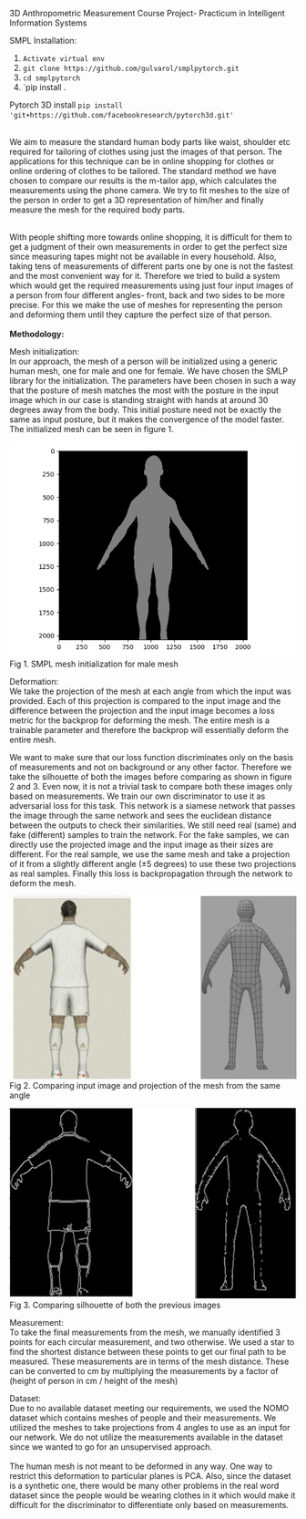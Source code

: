 3D Anthropometric Measurement
Course Project- Practicum in Intelligent Information Systems 

SMPL Installation: 


1. `Activate virtual env`
2. `
git clone https://github.com/gulvarol/smplpytorch.git
`
3. `cd smplpytorch`
4. `pip install .

Pytorch 3D install
`pip install 'git+https://github.com/facebookresearch/pytorch3d.git'`


<br>
We aim to measure the standard human body parts like waist, shoulder etc required for tailoring of clothes using just the images of that person. The applications for this technique can be in online shopping for clothes or online ordering of clothes to be tailored. The standard method we have chosen to compare our results is the m-tailor app, which calculates the measurements using the phone camera. We try to fit meshes to the size of the person in order to get a 3D representation of him/her and finally measure the mesh for the required body parts.
<br><br>

With people shifting more towards online shopping, it is difficult for them to get a judgment of their own measurements in order to get the perfect size since measuring tapes might not be available in every household. Also, taking tens of measurements of different parts one by one is not the fastest and the most convenient way for it. Therefore we tried to build a system which would get the required measurements using just four input images of a person from four different angles- front, back and two sides to be more precise. For this we make the use of meshes for representing the person and deforming them until they capture the perfect size of that person. 
<br><br>
**Methodology:**

Mesh initialization:<br>
In our approach, the mesh of a person will be initialized using a generic human mesh, one for male and one for female. We have chosen the SMLP library for the initialization. The parameters have been chosen in such a way that the posture of mesh matches the most with the posture in the input image which in our case is standing straight with hands at around 30 degrees away from the body. This initial posture need not be exactly the same as input posture, but it makes the convergence of the model faster. The initialized mesh can be seen in figure 1.

![SMPL mesh initialization for male mesh](/images/mesh_projection.png)
Fig 1. SMPL mesh initialization for male mesh

Deformation:<br>
We take the projection of the mesh at each angle from which the input was provided. Each of this projection is compared to the input image and the difference between the projection and the input image becomes a loss metric for the backprop for deforming the mesh. The entire mesh is a trainable parameter and therefore the backprop will essentially deform the entire mesh.

We want to make sure that our loss function discriminates only on the basis of measurements and not on background or any other factor. Therefore we take the silhouette of both the images before comparing as shown in figure 2 and 3. Even now, it is not a trivial task to compare both these images only based on measurements. We train our own discriminator to use it as adversarial loss for this task. This network is a siamese network that passes the image through the same network and sees the euclidean distance between the outputs to check their similarities. We still need real (same) and fake (different) samples to train the network. For the fake samples, we can directly use the projected image and the input image as their sizes are different. For the real sample, we use the same mesh and take a projection of it from a slightly different angle (±5 degrees) to use these two projections as real samples. Finally this loss is backpropagation through the network to deform the mesh.


![SMPL mesh initialization for male mesh](/images/back_img.png)
Fig 2. Comparing input image and projection of the mesh from the same angle

![SMPL mesh initialization for male mesh](/images/back.png)
Fig 3. Comparing silhouette of both the previous images

Measurement:<br>
To take the final measurements from the mesh, we manually identified 3 points for each circular measurement, and two otherwise. We used a star to find the shortest distance between these points to get our final path to be measured. These measurements are in terms of the mesh distance. These can be converted to cm by multiplying the measurements by a factor of (height of person in cm / height of the mesh)

Dataset:<br>
Due to no available dataset meeting our requirements, we used the NOMO dataset which contains meshes of people and their measurements. We utilized the meshes to take projections from 4 angles to use as an input for our network. We do not utilize the measurements available in the dataset since we wanted to go for an unsupervised approach. 
<br><br>
The human mesh is not meant to be deformed in any way. One way to restrict this deformation to particular planes is PCA. Also, since the dataset is a synthetic one, there would be many other problems in the real word dataset since the people would be wearing clothes in it which would make it difficult for the discriminator to differentiate only based on measurements. 
